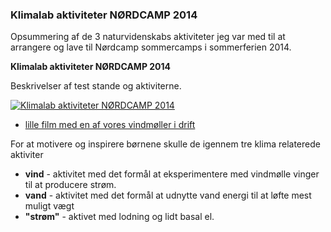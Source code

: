 ### Klimalab aktiviteter NØRDCAMP 2014

Opsummering af de 3 naturvidenskabs aktiviteter jeg var med til at arrangere og lave til Nørdcamp sommercamps i sommerferien 2014.

**Klimalab aktiviteter NØRDCAMP 2014**

Beskrivelser af test stande og aktiviterne.

[![Klimalab aktiviteter NØRDCAMP 2014](./nørdcamp2014-klimalab-aktiviteter.png "Klimalab aktiviteter NØRDCAMP 2014")](./nørdcamp2014-klimalab-aktiviteter.pdf)

* [lille film med en af vores vindmøller i drift](./vindmølle.mp4)

For at motivere og inspirere børnene skulle de igennem tre klima relaterede aktiviter

* **vind** - aktivitet med det formål at eksperimentere med vindmølle vinger til at producere strøm.
* **vand** - aktivitet med det formål at udnytte vand energi til at løfte mest muligt vægt
* **"strøm"** - aktivet med lodning og lidt basal el.
